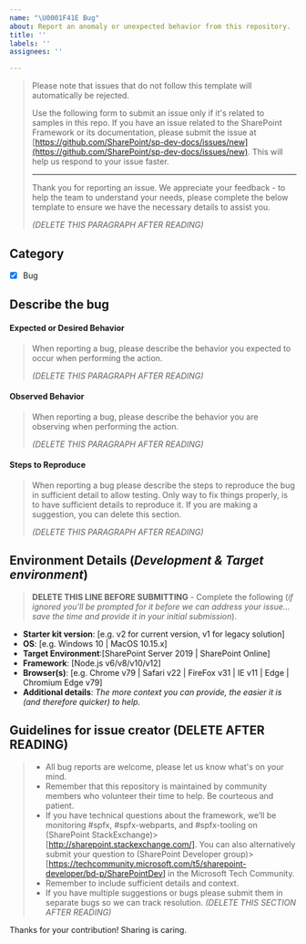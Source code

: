 ```yaml
---
name: "\U0001F41E Bug"
about: Report an anomaly or unexpected behavior from this repository.
title: ''
labels: ''
assignees: ''

---
```


> Please note that issues that do not follow this template will automatically be rejected.
>
> Use the following form to submit an issue only if it's related to samples in this repo. If you have an issue related to the SharePoint Framework or its documentation, please submit the issue at [https://github.com/SharePoint/sp-dev-docs/issues/new](https://github.com/SharePoint/sp-dev-docs/issues/new). This will help us respond to your issue faster.
> 
> ----
> 
> Thank you for reporting an issue. We appreciate your feedback - to help the team to understand your needs, please complete the below template to ensure we have the necessary details to assist you.
> 
> _(DELETE THIS PARAGRAPH AFTER READING)_

## Category

- [x] Bug

## Describe the bug

#### Expected or Desired Behavior

> When reporting a bug, please describe the behavior you expected to occur when performing the action.
>
> _(DELETE THIS PARAGRAPH AFTER READING)_
>

#### Observed Behavior

>When reporting a bug, please describe the behavior you are observing when performing the action.
>
> _(DELETE THIS PARAGRAPH AFTER READING)_
>

#### Steps to Reproduce

> When reporting a bug please describe the steps to reproduce the bug in sufficient detail to allow testing. Only way to fix things properly, is to have sufficient details to reproduce it. If you are making a suggestion, you can delete this section.
>
> _(DELETE THIS PARAGRAPH AFTER READING)_
>

## Environment Details (*Development & Target environment*)

> **DELETE THIS LINE BEFORE SUBMITTING** - Complete the following (*if ignored you'll be prompted for it before we can address your issue... save the time and provide it in your initial submission*).
- **Starter kit version**: [e.g. v2 for current version, v1 for legacy solution]
- **OS**: [e.g. Windows 10 | MacOS 10.15.x]
- **Target Environment**:[SharePoint Server 2019 | SharePoint Online]
- **Framework**: [Node.js v6/v8/v10/v12]
- **Browser(s)**: [e.g. Chrome v79 | Safari v22 | FireFox v31 | IE v11 | Edge | Chromium Edge v79]
- **Additional details**: *The more context you can provide, the easier it is (and therefore quicker) to help.*

## Guidelines for issue creator (DELETE AFTER READING)

> - All bug reports are welcome, please let us know what's on your mind.
> - Remember that this repository is maintained by community members who volunteer their time to help. Be courteous and patient.
> - If you have technical questions about the framework, we’ll be monitoring #spfx, #spfx-webparts, and #spfx-tooling on (SharePoint StackExchange)> [http://sharepoint.stackexchange.com/]. You can also alternatively submit your question to (SharePoint Developer group)> [https://techcommunity.microsoft.com/t5/sharepoint-developer/bd-p/SharePointDev] in the Microsoft Tech Community.
> - Remember to include sufficient details and context.
> - If you have multiple suggestions or bugs please submit them in separate bugs so we can track resolution.
> _(DELETE THIS SECTION AFTER READING)_

Thanks for your contribution! Sharing is caring.
